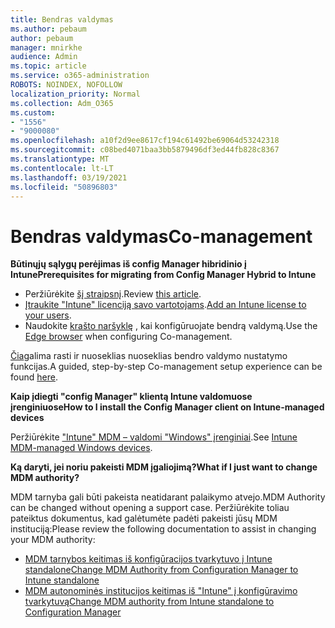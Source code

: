 ```yaml
---
title: Bendras valdymas
ms.author: pebaum
author: pebaum
manager: mnirkhe
audience: Admin
ms.topic: article
ms.service: o365-administration
ROBOTS: NOINDEX, NOFOLLOW
localization_priority: Normal
ms.collection: Adm_O365
ms.custom:
- "1556"
- "9000080"
ms.openlocfilehash: a10f2d9ee8617cf194c61492be69064d53242318
ms.sourcegitcommit: c08bed4071baa3bb5879496df3ed44fb828c8367
ms.translationtype: MT
ms.contentlocale: lt-LT
ms.lasthandoff: 03/19/2021
ms.locfileid: "50896803"
---
```

# <a name="co-management"></a><span data-ttu-id="debff-102">Bendras valdymas</span><span class="sxs-lookup"><span data-stu-id="debff-102">Co-management</span></span>

<span data-ttu-id="debff-103">**Būtinųjų sąlygų perėjimas iš config Manager hibridinio į Intune**</span><span class="sxs-lookup"><span data-stu-id="debff-103">**Prerequisites for migrating from Config Manager Hybrid to Intune**</span></span>

- <span data-ttu-id="debff-104">Peržiūrėkite [šį straipsnį](https://docs.microsoft.com/mem/configmgr/mdm/understand/what-happened-to-hybrid).</span><span class="sxs-lookup"><span data-stu-id="debff-104">Review [this article](https://docs.microsoft.com/mem/configmgr/mdm/understand/what-happened-to-hybrid).</span></span>
- <span data-ttu-id="debff-105">[Įtraukite "Intune" licenciją savo vartotojams](https://docs.microsoft.com/mem/intune/fundamentals/licenses-assign).</span><span class="sxs-lookup"><span data-stu-id="debff-105">[Add an Intune license to your users](https://docs.microsoft.com/mem/intune/fundamentals/licenses-assign).</span></span>
- <span data-ttu-id="debff-106">Naudokite [krašto naršyklę](https://www.microsoft.com/edge) , kai konfigūruojate bendrą valdymą.</span><span class="sxs-lookup"><span data-stu-id="debff-106">Use the [Edge browser](https://www.microsoft.com/edge) when configuring Co-management.</span></span>

<span data-ttu-id="debff-107">[Čia](https://admin.microsoft.com/AdminPortal/Home?#/modernonboarding/comanagesetupguide)galima rasti ir nuoseklias nuoseklias bendro valdymo nustatymo funkcijas.</span><span class="sxs-lookup"><span data-stu-id="debff-107">A guided, step-by-step Co-management setup experience can be found [here](https://admin.microsoft.com/AdminPortal/Home?#/modernonboarding/comanagesetupguide).</span></span>

<span data-ttu-id="debff-108">**Kaip įdiegti "config Manager" klientą Intune valdomuose įrenginiuose**</span><span class="sxs-lookup"><span data-stu-id="debff-108">**How to I install the Config Manager client on Intune-managed devices**</span></span>

<span data-ttu-id="debff-109">Peržiūrėkite ["Intune" MDM – valdomi "Windows" įrenginiai](https://docs.microsoft.com/mem/configmgr/core/clients/deploy/deploy-clients-to-windows-computers#bkmk_mdm).</span><span class="sxs-lookup"><span data-stu-id="debff-109">See [Intune MDM-managed Windows devices](https://docs.microsoft.com/mem/configmgr/core/clients/deploy/deploy-clients-to-windows-computers#bkmk_mdm).</span></span>

<span data-ttu-id="debff-110">**Ką daryti, jei noriu pakeisti MDM įgaliojimą?**</span><span class="sxs-lookup"><span data-stu-id="debff-110">**What if I just want to change MDM authority?**</span></span>

<span data-ttu-id="debff-111">MDM tarnyba gali būti pakeista neatidarant palaikymo atvejo.</span><span class="sxs-lookup"><span data-stu-id="debff-111">MDM Authority can be changed without opening a support case.</span></span> <span data-ttu-id="debff-112">Peržiūrėkite toliau pateiktus dokumentus, kad galėtumėte padėti pakeisti jūsų MDM instituciją:</span><span class="sxs-lookup"><span data-stu-id="debff-112">Please review the following documentation to assist in changing your MDM authority:</span></span>

- [<span data-ttu-id="debff-113">MDM tarnybos keitimas iš konfigūracijos tvarkytuvo į Intune standalone</span><span class="sxs-lookup"><span data-stu-id="debff-113">Change MDM Authority from Configuration Manager to Intune standalone</span></span>](https://docs.microsoft.com/mem/configmgr/mdm/understand/what-happened-to-hybrid)
- [<span data-ttu-id="debff-114">MDM autonominės institucijos keitimas iš "Intune" į konfigūravimo tvarkytuvą</span><span class="sxs-lookup"><span data-stu-id="debff-114">Change MDM authority from Intune standalone to Configuration Manager</span></span>](https://docs.microsoft.com/mem/configmgr/mdm/understand/what-happened-to-hybrid)

